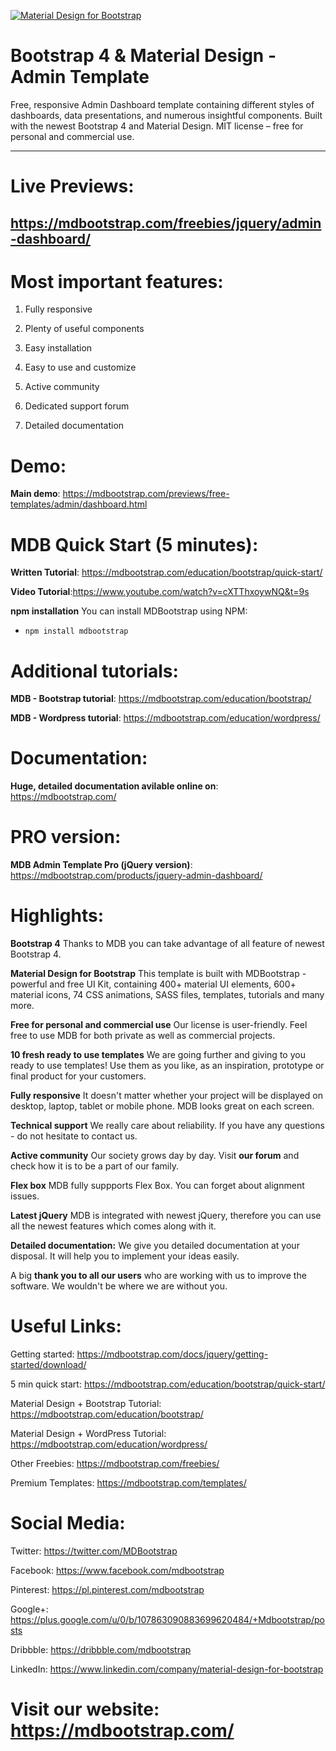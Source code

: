 [![Material Design for Bootstrap](https://mdbootstrap.com/wp-content/uploads/2018/03/admin.jpg)](https://mdbootstrap.com/freebies/jquery/admin-dashboard/)

# Bootstrap 4 & Material Design - Admin Template

Free, responsive Admin Dashboard template containing different styles of dashboards, data presentations, and numerous insightful components. Built with the newest Bootstrap 4 and Material Design. MIT license – free for personal and commercial use.

________

# Live Previews:
## https://mdbootstrap.com/freebies/jquery/admin-dashboard/

# Most important features:

1. Fully responsive

2. Plenty of useful components

3. Easy installation

4. Easy to use and customize

5. Active community

6. Dedicated support forum

7. Detailed documentation

# Demo:
**Main demo**: https://mdbootstrap.com/previews/free-templates/admin/dashboard.html

# MDB Quick Start (5 minutes):
**Written Tutorial**: https://mdbootstrap.com/education/bootstrap/quick-start/

**Video Tutorial**:https://www.youtube.com/watch?v=cXTThxoywNQ&t=9s

**npm installation**
You can install MDBootstrap using NPM:
- `npm install mdbootstrap`

# Additional tutorials:

**MDB - Bootstrap tutorial**: https://mdbootstrap.com/education/bootstrap/

**MDB - Wordpress tutorial**: https://mdbootstrap.com/education/wordpress/

# Documentation:

**Huge, detailed documentation avilable online on**: https://mdbootstrap.com/

# PRO version:

**MDB Admin Template Pro (jQuery version)**: https://mdbootstrap.com/products/jquery-admin-dashboard/

# Highlights:
**Bootstrap 4**
Thanks to MDB you can take advantage of all feature of newest Bootstrap 4.

**Material Design for Bootstrap**
This template is built with MDBootstrap - powerful and free UI Kit, containing 400+ material UI elements, 600+ material icons, 74 CSS animations, SASS files, templates, tutorials and many more.

**Free for personal and commercial use**
Our license is user-friendly. Feel free to use MDB for both private as well as commercial projects.

**10 fresh ready to use templates**
We are going further and giving to you ready to use templates! Use them as you like, as an inspiration, prototype or final product for your customers.

**Fully responsive**
It doesn't matter whether your project will be displayed on desktop, laptop, tablet or mobile phone. MDB looks great on each screen.

**Technical support**
We really care about reliability. If you have any questions - do not hesitate to contact us.

**Active community**
Our society grows day by day. Visit **our forum** and check how it is to be a part of our family.

**Flex box**
MDB fully suppports Flex Box. You can forget about alignment issues.

**Latest jQuery**
MDB is integrated with newest jQuery, therefore you can use all the newest features which comes along with it.

**Detailed documentation:**
We give you detailed documentation at your disposal. It will help you to implement your ideas easily.

A big **thank you to all our users** who are working with us to improve the software. We wouldn't be where we are without you.

# Useful Links:

Getting started: https://mdbootstrap.com/docs/jquery/getting-started/download/

5 min quick start: https://mdbootstrap.com/education/bootstrap/quick-start/

Material Design + Bootstrap Tutorial: https://mdbootstrap.com/education/bootstrap/

Material Design + WordPress Tutorial: https://mdbootstrap.com/education/wordpress/

Other Freebies: https://mdbootstrap.com/freebies/

Premium Templates: https://mdbootstrap.com/templates/


# Social Media:

Twitter: https://twitter.com/MDBootstrap

Facebook: https://www.facebook.com/mdbootstrap

Pinterest: https://pl.pinterest.com/mdbootstrap

Google+: https://plus.google.com/u/0/b/107863090883699620484/+Mdbootstrap/posts

Dribbble: https://dribbble.com/mdbootstrap

LinkedIn: https://www.linkedin.com/company/material-design-for-bootstrap

# Visit our website: https://mdbootstrap.com/
